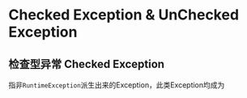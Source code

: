 # Checked Exception & UnChecked Exception
## 检查型异常 Checked Exception
指非`RuntimeException`派生出来的Exception，此类Exception均成为